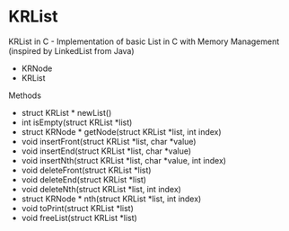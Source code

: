 KRList
======

KRList in C - Implementation of basic List in C with Memory Management (inspired by LinkedList from Java)

- KRNode
- KRList

Methods
  - struct KRList * newList()
  - int isEmpty(struct KRList *list)
  - struct KRNode * getNode(struct KRList *list, int index)
  - void insertFront(struct KRList *list, char *value)
  - void insertEnd(struct KRList *list, char *value)
  - void insertNth(struct KRList *list, char *value, int index)
  - void deleteFront(struct KRList *list)
  - void deleteEnd(struct KRList *list)
  - void deleteNth(struct KRList *list, int index)
  - struct KRNode * nth(struct KRList *list, int index)
  - void toPrint(struct KRList *list)
  - void freeList(struct KRList *list)

